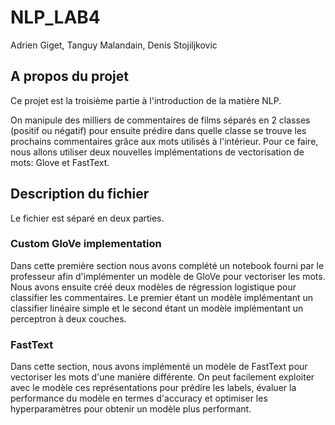# NLP_LAB4

Adrien Giget, Tanguy Malandain, Denis Stojiljkovic

## A propos du projet

Ce projet est la troisième partie à l'introduction de la matière NLP.

On manipule des milliers de commentaires de films séparés en 2 classes 
(positif ou négatif) pour ensuite prédire dans quelle classe se trouve 
les prochains commentaires grâce aux mots utilisés à l'intérieur.
Pour ce faire, nous allons utiliser deux nouvelles implémentations de vectorisation de mots: Glove et FastText.


## Description du fichier

Le fichier est séparé en deux parties.


### Custom GloVe implementation

Dans cette première section nous avons complété un notebook fourni par le professeur afin d'implémenter un modèle de GloVe pour vectoriser les mots.
Nous avons ensuite créé deux modèles de régression logistique pour classifier les commentaires. Le premier étant un modèle implémentant un classifier linéaire simple et le second étant un modèle implémentant un perceptron à deux couches.

### FastText

Dans cette section, nous avons implémenté un modèle de FastText pour vectoriser les mots d'une manière différente.
On peut facilement exploiter avec le modèle ces représentations pour prédire les labels, évaluer la performance du modèle en termes d'accuracy et optimiser les hyperparamètres pour obtenir un modèle plus performant.